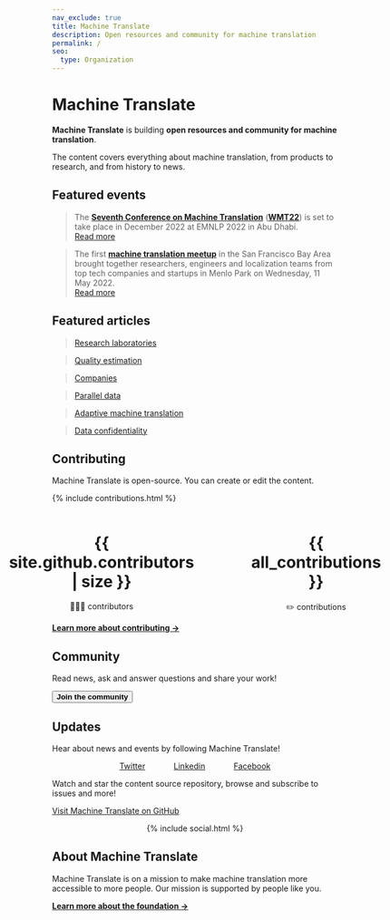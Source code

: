 ```yaml
---
nav_exclude: true
title: Machine Translate
description: Open resources and community for machine translation
permalink: /
seo:
  type: Organization
---
```


# Machine Translate

**Machine Translate** is building **open resources and community for machine translation**.

The content covers everything about machine translation, from products to research, and from history to news.

## Featured events

> The [**Seventh Conference on Machine Translation**](/wmt22) ([**WMT22**](/wmt22)) is set to take place in December 2022 at EMNLP 2022 in Abu Dhabi.  
> [Read more](/wmt22)

> The first [**machine translation meetup**](https://www.meetup.com/machinetranslate/events/285533813/) in the San Francisco Bay Area brought together researchers, engineers and localization teams from top tech companies and startups in Menlo Park on Wednesday, 11 May 2022.  
> [Read more](/bay-area-meetup-1.md)

## Featured articles

> [Research laboratories](/research-laboratories/research-laboratories.md)

> [Quality estimation](/quality/quality-estimation.md)

> [Companies](/industry/companies.md)

> [Parallel data](/customisation/parallel-data.md)

> [Adaptive machine translation](/customisation/adaptive.md)

> [Data confidentiality](/industry/data-confidentiality.md)


## Contributing

Machine Translate is open-source.
You can create or edit the content.

{% include contributions.html %}

<div style="display: flex; justify-content: center; gap: 20%;">
  <div>
    <center>
      <h1>{{ site.github.contributors | size }}</h1>
      👩🏻‍💻 contributors
    </center>
  </div>
  <div>
    <center>
      <h1>{{ all_contributions }}</h1>
      ✏️ contributions
    </center>
  </div>
</div>

[**Learn more about contributing →**](/contributing/contributing.md)


## Community

Read news, ask and answer questions and share your work!

<button data-tf-slider="ndac7OIs" data-tf-width="550" data-tf-iframe-props="title=Machine Translate | Open resources and community for machine translation" data-tf-medium="snippet" style="cursor:pointer; font-weight: bolder">
   Join the community
</button>
<script src="//embed.typeform.com/next/embed.js"></script>


## Updates

Hear about news and events by following Machine Translate!

<div style="display: flex; justify-content: center; gap: 10%;">
  <div>
    <a href="https://twitter.com/machtranslate">Twitter</a>
  </div>
  <div>
    <a href="https://linkedin.com/company/machinetranslate">Linkedin</a>
  </div>
  <div>
    <a href="https://facebook.com/machinetranslate">Facebook</a>
  </div>
</div>

Watch and star the content source repository, browse and subscribe to issues and more!

[Visit Machine Translate on GitHub](https://github.com/machinetranslate)

<center>
  {% include social.html %}
</center>


## About Machine Translate

Machine Translate is on a mission to make machine translation more accessible to more people.
Our mission is supported by people like you.

[**Learn more about the foundation →**](/about.md)
